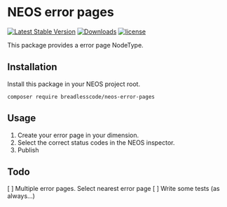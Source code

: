 # NEOS error pages
[![Latest Stable Version](https://poser.pugx.org/breadlesscode/neos-error-pages/v/stable)]()
[![Downloads](https://img.shields.io/packagist/dt/breadlesscode/neos-error-pages.svg)]()
[![license](https://img.shields.io/github/license/breadlesscode/neos-error-pages.svg)]()

This package provides a error page NodeType. 

## Installation
Install this package in your NEOS project root.

```
composer require breadlesscode/neos-error-pages 
```

## Usage

1. Create your error page in your dimension.
2. Select the correct status codes in the NEOS inspector. 
3. Publish

## Todo
[ ] Multiple error pages. Select nearest error page
[ ] Write some tests (as always...)
